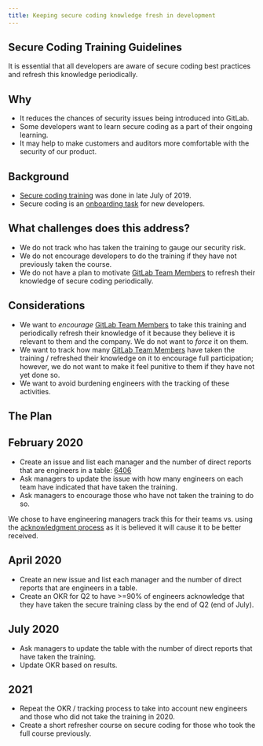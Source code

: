 ```yaml
---
title: Keeping secure coding knowledge fresh in development
---
```


## Secure Coding Training Guidelines

It is essential that all developers are aware of secure coding best practices and refresh this knowledge periodically.

## Why

* It reduces the chances of security issues being introduced into GitLab.
* Some developers want to learn secure coding as a part of their ongoing learning.
* It may help to make customers and auditors more comfortable with the security of our product.

## Background

* [Secure coding training](/handbook/security/secure-coding-training.html) was done in late July of 2019.
* Secure coding is an [onboarding task](https://gitlab.com/gitlab-com/people-group/people-operations/employment-templates/-/blob/main/.gitlab/issue_templates/onboarding_tasks/department_development.md) for new developers.

## What challenges does this address?

* We do not track who has taken the training to gauge our security risk.
* We do not encourage developers to do the training if they have not previously taken the course.
* We do not have a plan to motivate [GitLab Team Members](/handbook/communication/top-misused-terms/) to refresh their knowledge of secure coding periodically.

## Considerations

* We want to _encourage_ [GitLab Team Members](/handbook/communication/top-misused-terms/) to take this training and periodically refresh their knowledge of it because they believe it is relevant to them and the company.  We do not want to _force_ it on them.
* We want to track how many [GitLab Team Members](/handbook/communication/top-misused-terms/) have taken the training / refreshed their knowledge on it to encourage full participation; however, we do not want to make it feel punitive to them if they have not yet done so.
* We want to avoid burdening engineers with the tracking of these activities.

## The Plan

## February 2020

* Create an issue and list each manager and the number of direct reports that are engineers in a table: [6406](https://gitlab.com/gitlab-com/www-gitlab-com/issues/6406)
* Ask managers to update the issue with how many engineers on each team have indicated that have taken the training.
* Ask managers to encourage those who have not taken the training to do so.

We chose to have engineering managers track this for their teams vs. using the [acknowledgment process](/handbook/communication/#acknowledgement-receipts-ack) as it is believed it will cause it to be better received.

## April 2020

* Create an new issue and list each manager and the number of direct reports that are engineers in a table.
* Create an OKR for Q2 to have >=90% of engineers acknowledge that they have taken the secure training class by the end of Q2 (end of July).

## July 2020

* Ask managers to update the table with the number of direct reports that have taken the training.
* Update OKR based on results.

## 2021

* Repeat the OKR / tracking process to take into account new engineers and those who did not take the training in 2020.
* Create a short refresher course on secure coding for those who took the full course previously.
